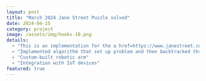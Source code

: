 ```yaml
---
layout: post
title: "March 2024 Jane Street Puzzle solved"
date: 2024-04-15
category: project
image: /assets/img/hooks-10.png
details:
  - "This is an implementation for the a href=https://www.janestreet.com/puzzles/hooks-10-index/" 
  - "Implemented algorithm that set up problem and then backtracked through all possible solutions using C++"
  - "Custom-built robotic arm"
  - "Integration with IoT devices"
featured: true
---
```

